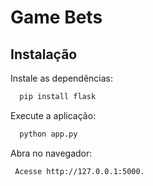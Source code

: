 
# Game Bets




## Instalação

Instale as dependências:

```bash
  pip install flask
```

Execute a aplicação:

```bash
  python app.py
```

Abra no navegador:

```bash
 Acesse http://127.0.0.1:5000.
```


    
